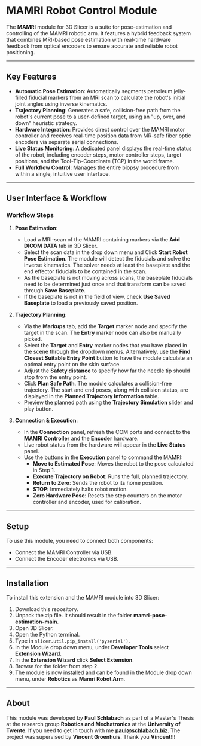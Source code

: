 # MAMRI Robot Control Module

The **MAMRI** module for 3D Slicer is a suite for pose-estimation and controlling of the MAMRI robotic arm. It features a hybrid feedback system that combines MRI-based pose estimation with real-time hardware feedback from optical encoders to ensure accurate and reliable robot positioning.

---

## Key Features

- **Automatic Pose Estimation**: Automatically segments petroleum jelly-filled fiducial markers from an MRI scan to calculate the robot's initial joint angles using inverse kinematics.
- **Trajectory Planning**: Generates a safe, collision-free path from the robot's current pose to a user-defined target, using an "up, over, and down" heuristic strategy.
- **Hardware Integration**: Provides direct control over the MAMRI motor controller and receives real-time position data from MR-safe fiber optic encoders via separate serial connections.
- **Live Status Monitoring**: A dedicated panel displays the real-time status of the robot, including encoder steps, motor controller steps, target positions, and the Tool-Tip-Coordinate (TCP) in the world frame.
- **Full Workflow Control**: Manages the entire biopsy procedure from within a single, intuitive user interface.

---

## User Interface & Workflow

### Workflow Steps

1.  **Pose Estimation**:

    - Load a MRI-scan of the MAMRI containing markers via the **Add DICOM DATA** tab in 3D Slicer.
    - Select the scan data in the drop down menu and Click **Start Robot Pose Estimation**. The module will detect the fiducials and solve the inverse kinematics. The solver needs at least the baseplate and the end effector fiducials to be contained in the scan.
    - As the baseplate is not moving across scans, the baseplate fiducials need to be determined just once and that transform can be saved through **Save Baseplate**.
    - If the baseplate is not in the field of view, check **Use Saved Baseplate** to load a previously saved position.

2.  **Trajectory Planning**:

    - Via the **Markups** tab, add the **Target** marker node and specify the target in the scan. The **Entry** marker node can also be manually picked.
    - Select the **Target** and **Entry** marker nodes that you have placed in the scene through the dropdown menus. Alternatively, use the **Find Closest Suitable Entry Point** button to have the module calculate an optimal entry point on the skin surface.
    - Adjust the **Safety distance** to specify how far the needle tip should stop from the entry point.
    - Click **Plan Safe Path**. The module calculates a collision-free trajectory. The start and end poses, along with collision status, are displayed in the **Planned Trajectory Information** table.
    - Preview the planned path using the **Trajectory Simulation** slider and play button.

3.  **Connection & Execution**:
    - In the **Connection** panel, refresh the COM ports and connect to the **MAMRI Controller** and the **Encoder** hardware.
    - Live robot status from the hardware will appear in the **Live Status** panel.
    - Use the buttons in the **Execution** panel to command the MAMRI:
      - **Move to Estimated Pose**: Moves the robot to the pose calculated in Step 1.
      - **Execute Trajectory on Robot**: Runs the full, planned trajectory.
      - **Return to Zero**: Sends the robot to its home position.
      - **STOP**: Immediately halts robot motion.
      - **Zero Hardware Pose**: Resets the step counters on the motor controller and encoder, used for calibration.

---

## Setup

To use this module, you need to connect both components:

- Connect the MAMRI Controller via USB.
- Connect the Encoder electronics via USB.

---

## Installation

To install this extension and the MAMRI module into 3D Slicer:

1.  Download this repository.
2.  Unpack the zip file. It should result in the folder **mamri-pose-estimation-main**.
3.  Open 3D Slicer.
4.  Open the Python terminal.
5.  Type in `slicer.util.pip_install('pyserial')`.
6.  In the Module drop down menu, under **Developer Tools** select **Extension Wizard**.
7.  In the **Extension Wizard** click **Select Extension**.
8.  Browse for the folder from step 2.
9.  The module is now installed and can be found in the Module drop down menu, under **Robotics** as **Mamri Robot Arm**.

---

## About

This module was developed by **Paul Schlabach** as part of a Master's Thesis at the research group **Robotics and Mechatronics** at the **University of Twente**. If you need to get in touch with me **paul@schlabach.biz**. The project was supervised by **Vincent Groenhuis**. Thank you **Vincent**!!!
